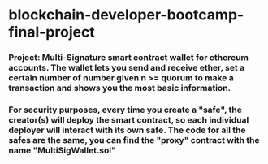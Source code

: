 # blockchain-developer-bootcamp-final-project

### Project: Multi-Signature smart contract wallet for ethereum accounts. The wallet lets you send and receive ether, set a certain number of number given n >= quorum to make a transaction and shows you the most basic information. 

### For security purposes, every time you create a "safe", the creator(s) will deploy the smart contract, so each individual deployer will interact with its own safe. The code for all the safes are the same, you can find the "proxy" contract with the name "MultiSigWallet.sol"
